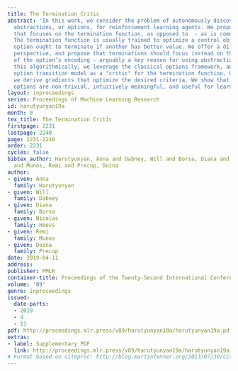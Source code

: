 ```yaml
---
title: The Termination Critic
abstract: 'In this work, we consider the problem of autonomously discovering behavioral
  abstractions, or options, for reinforcement learning agents. We propose an algorithm
  that focuses on the termination function, as opposed to  - as is common - the policy.
  The termination function is usually trained to optimize a control objective: an
  option ought to terminate if another has better value. We offer a different, information-theoretic
  perspective, and propose that terminations should focus instead on the compressibility
  of the option’s encoding - arguably a key reason for using abstractions. To achieve
  this algorithmically, we leverage the classical options framework, and learn the
  option transition model as a "critic" for the termination function. Using this model,
  we derive gradients that optimize the desired criteria. We show that the resulting
  options are non-trivial, intuitively meaningful, and useful for learning.'
layout: inproceedings
series: Proceedings of Machine Learning Research
id: harutyunyan19a
month: 0
tex_title: The Termination Critic
firstpage: 2231
lastpage: 2240
page: 2231-2240
order: 2231
cycles: false
bibtex_author: Harutyunyan, Anna and Dabney, Will and Borsa, Diana and Heess, Nicolas
  and Munos, Remi and Precup, Doina
author:
- given: Anna
  family: Harutyunyan
- given: Will
  family: Dabney
- given: Diana
  family: Borsa
- given: Nicolas
  family: Heess
- given: Remi
  family: Munos
- given: Doina
  family: Precup
date: 2019-04-11
address: 
publisher: PMLR
container-title: Proceedings of the Twenty-Second International Conference on Artificial Intelligence and Statistics
volume: '89'
genre: inproceedings
issued:
  date-parts:
  - 2019
  - 4
  - 11
pdf: http://proceedings.mlr.press/v89/harutyunyan19a/harutyunyan19a.pdf
extras:
- label: Supplementary PDF
  link: http://proceedings.mlr.press/v89/harutyunyan19a/harutyunyan19a-supp.pdf
# Format based on citeproc: http://blog.martinfenner.org/2013/07/30/citeproc-yaml-for-bibliographies/
---
```

